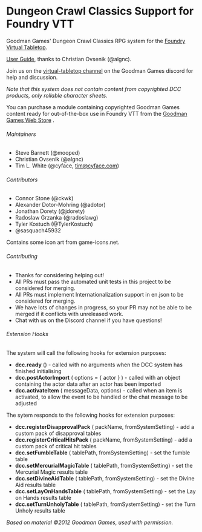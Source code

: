 # Dungeon Crawl Classics Support for Foundry VTT

Goodman Games' Dungeon Crawl Classics RPG system for the [Foundry Virtual Tabletop](https://foundryvtt.com).

[User Guide](https://github.com/foundryvtt-dcc/dcc/wiki/DCC-System-User-Guide), thanks to Christian Ovsenik (@algnc).

Join us on the [virtual-tabletop channel](https://discord.gg/2PR9YH9) on the Goodman Games discord for help and discussion.

*Note that this system does not contain content from copyrighted DCC products, only rollable character sheets.*

You can purchase a module containing copyrighted Goodman Games content ready for out-of-the-box use in Foundry VTT from the [Goodman Games Web Store](https://goodman-games.com/store/product/foundryvtt-dcc-compendium-license-key/) .

###### Maintainers
* Steve Barnett (@mooped)
* Christian Ovsenik (@algnc)
* Tim L. White (@cyface, tim@cyface.com)

###### Contributors
* Connor Stone (@ckwk)
* Alexander Dotor-Mohring (@adotor)
* Jonathan Dorety (@jdorety)
* Radoslaw Grzanka (@radoslawg)
* Tyler Kostuch (@TylerKostuch)
* @sasquach45932 

Contains some icon art from game-icons.net.

###### Contributing
* Thanks for considering helping out!
* All PRs must pass the automated unit tests in this project to be considered for merging.
* All PRs must implement Internationalization support in en.json to be considered for merging.
* We have lots of changes in progress, so your PR may not be able to be merged if it conflicts with unreleased work.
* Chat with us on the Discord channel if you have questions!

###### Extension Hooks
The system will call the following hooks for extension purposes:
* **dcc.ready** () - called with no arguments when the DCC system has finished initialising
* **dcc.postActorImport** ( options = { actor } ) - called with an object containing the actor data after an actor has been imported
* **dcc.activateItem** ( messageData, options) - called when an item is activated, to allow the event to be handled or the chat message to be adjusted

The sytem responds to the following hooks for extension purposes:
* **dcc.registerDisapprovalPack** ( packName, fromSystemSetting) - add a custom pack of disapproval tables
* **dcc.registerCriticalHitsPack** ( packName, fromSystemSetting) - add a custom pack of critical hit tables
* **dcc.setFumbleTable** ( tablePath, fromSystemSetting) - set the fumble table
* **dcc.setMercurialMagicTable** ( tablePath, fromSystemSetting) - set the Mercurial Magic results table
* **dcc.setDivineAidTable** ( tablePath, fromSystemSetting) - set the Divine Aid results table
* **dcc.setLayOnHandsTable** ( tablePath, fromSystemSetting) - set the Lay on Hands results table
* **dcc.setTurnUnholyTable** ( tablePath, fromSystemSetting) - set the Turn Unholy results table

_Based on material ©2012 Goodman Games, used with permission._
